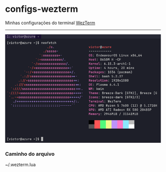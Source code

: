 # configs-wezterm

Minhas configurações do terminal [WezTerm](https://wezterm.org/)

---

![](./wezterm.png)

### Caminho do arquivo
~/.wezterm.lua
